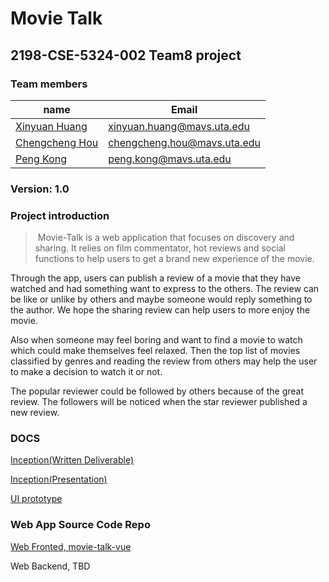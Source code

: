 # Movie Talk

## 2198-CSE-5324-002 Team8 project

### Team members

| name                                           | Email                       |
| ---------------------------------------------- | --------------------------- |
| [Xinyuan Huang](https://github.com/hxy112292)  | xinyuan.huang@mavs.uta.edu  |
| [Chengcheng Hou](https://github.com/housirvip) | chengcheng.hou@mavs.uta.edu |
| [Peng Kong](https://github.com/kong-p)         | peng.kong@mavs.uta.edu      |

### Version: 1.0

### Project introduction

> ​	Movie-Talk is a web application that focuses on discovery and sharing. It relies on film commentator, hot reviews and social functions to help users to get a brand new experience of the movie.  

Through the app, users can publish a review of a movie that they have watched and had something want to express to the others. The review can be like or unlike by others and maybe someone would reply something to the author. We hope the sharing review can help users to more enjoy the movie.  

Also when someone may feel boring and want to find a movie to watch which could make themselves feel relaxed. Then the top list of movies classified by genres and reading the review from others may help the user to make a decision to watch it or not.

The popular reviewer could be followed by others because of the great review. The followers will be noticed when the star reviewer published a new review.

### DOCS

[Inception(Written Deliverable)](https://docs.google.com/document/d/17SCSR7hiKepAN9dnnWQ15NdjR8IHFw40Bo-bmti1smw/edit?usp=sharing)

[Inception(Presentation)](https://docs.google.com/presentation/d/1hlPQydrPNgnvkMXXBDNVFpjeNVDVQRTS0LWdU0mKr7Y/edit?usp=sharing)

[UI prototype](https://org.modao.cc/app/hzf63bufcgbk08r3gego0lw43h39ee)

### Web App Source Code Repo

[Web Fronted, movie-talk-vue](https://github.com/housirvip/movie-talk-vue)

Web Backend, TBD